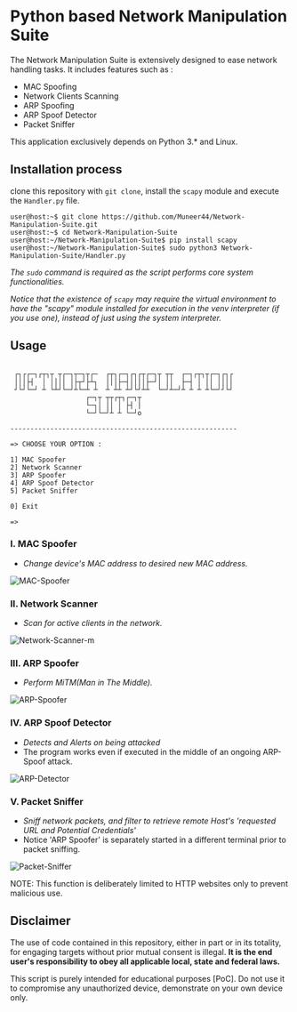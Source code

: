 # Python based Network Manipulation Suite


The Network Manipulation Suite is extensively designed to ease network handling tasks. 
It includes features such as :
- MAC Spoofing
- Network Clients Scanning
- ARP Spoofing
- ARP Spoof Detector
- Packet Sniffer 


This application exclusively depends on Python 3.* and Linux.


## Installation process
clone this repository with `git clone`, install the `scapy` module and execute the `Handler.py` file.
```
user@host:~$ git clone https://github.com/Muneer44/Network-Manipulation-Suite.git
user@host:~$ cd Network-Manipulation-Suite
user@host:~/Network-Manipulation-Suite$ pip install scapy
user@host:~/Network-Manipulation-Suite$ sudo python3 Network-Manipulation-Suite/Handler.py
```

*The `sudo` command is required as the script performs core system functionalities.*

*Notice that the existence of `scapy` may require the virtual environment to have the "scapy" module installed for execution in the venv interpreter (if you use one),
instead of just using the system interpreter.*

## Usage
```
 
 ┌┐┌┌─┐┌┬┐┬ ┬┌─┐┬─┐┬┌─  ┌┬┐┌─┐┌┐┌┬┌─┐┬ ┬┬  ┌─┐┌┬┐┬┌─┐┌┐┌  
 │││├┤  │ ││││ │├┬┘├┴┐  │││├─┤││││├─┘│ ││  ├─┤ │ ││ ││││  
 ┘└┘└─┘ ┴ └┴┘└─┘┴└─┴ ┴  ┴ ┴┴ ┴┘└┘┴┴  └─┘┴─┘┴ ┴ ┴ ┴└─┘┘└┘  
                   ┌─┐┬ ┬┬┌┬┐┌─┐┬                         
                   └─┐│ ││ │ ├┤ │                         
                   └─┘└─┘┴ ┴ └─┘o                  
                                   
---------------------------------------------------------

=> CHOOSE YOUR OPTION : 

1] MAC Spoofer 
2] Network Scanner 
3] ARP Spoofer 
4] ARP Spoof Detector
5] Packet Sniffer 

0] Exit 

=>

```
### I. MAC Spoofer
- *Change device's MAC address to desired new MAC address.*

![MAC-Spoofer](https://user-images.githubusercontent.com/117259069/200348959-5992fa38-5199-4404-871c-c202b7039b8e.gif)

### II. Network Scanner
- *Scan for active clients in the network.*

![Network-Scanner-m](https://user-images.githubusercontent.com/117259069/200354111-be6f9163-c157-4f99-80df-7b8febfb03dc.gif)

### III. ARP Spoofer
- *Perform MiTM(Man in The Middle).*

![ARP-Spoofer](https://user-images.githubusercontent.com/117259069/200348952-fe250132-05fe-4dc4-8463-d1d45a628710.gif)

### IV. ARP Spoof Detector
- *Detects and Alerts on being attacked*
- The program works even if executed in the middle of an ongoing ARP-Spoof attack.

![ARP-Detector](https://user-images.githubusercontent.com/117259069/200347861-1aa659f0-5624-4c9c-85a5-3fdd5bf14365.gif)

### V. Packet Sniffer
- *Sniff network packets, and filter to retrieve remote Host's 'requested URL and Potential Credentials'*
- Notice 'ARP Spoofer' is separately started in a different terminal prior to packet sniffing.

![Packet-Sniffer](https://user-images.githubusercontent.com/117259069/200348965-f82ce63b-a873-436c-aafb-2e1947e41131.gif)

NOTE: This function is deliberately limited to HTTP websites only to prevent malicious use.


## Disclaimer
The use of code contained in this repository, either in part or in its totality,
for engaging targets without prior mutual consent is illegal. **It is
the end user's responsibility to obey all applicable local, state and
federal laws.**

This script is purely intended for educational purposes [PoC]. Do not use it to compromise any unauthorized device, demonstrate on your own device only.
